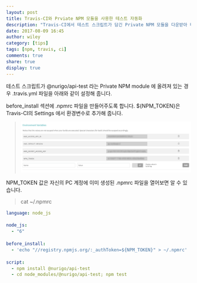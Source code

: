 ```yaml
---
layout: post
title: Travis-CI와 Prviate NPM 모듈을 사용한 테스트 자동화
description: "Travis-CI에서 테스트 스크립트가 담긴 Private NPM 모듈을 다운받아 테스트를 자동화 해봅시다"
date: 2017-08-09 16:45
author: wiley
category: [tips]
tags: [npm, travis, ci]
comments: true
share: true
display: true
---
```


테스트 스크립트가 @nurigo/api-test 라는 Private NPM module 에 올려져 있는 경우  .travis.yml 파일을 아래와 같이 설정해 줍니다.

before_install 섹션에 .npmrc 파일을 만들어주도록 합니다. ${NPM_TOKEN}은 Travis-CI의 Settings 에서 환경변수로 추가해 줍니다.


>![환경변수](/images/travis-settings.png)

NPM_TOKEN 값은 자신의 PC 계정에 이미 생성된 .npmrc 파일을 열어보면 알 수 있습니다.

> cat ~/.npmrc


```yml
language: node_js

node_js:
  - "6"

before_install:
  - 'echo "//registry.npmjs.org/:_authToken=${NPM_TOKEN}" > ~/.npmrc'

script:
  - npm install @nurigo/api-test
  - cd node_modules/@nurigo/api-test; npm test
```
